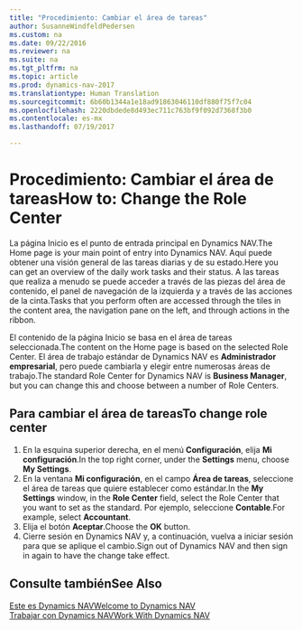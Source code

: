 ```yaml
---
title: "Procedimiento: Cambiar el área de tareas"
author: SusanneWindfeldPedersen
ms.custom: na
ms.date: 09/22/2016
ms.reviewer: na
ms.suite: na
ms.tgt_pltfrm: na
ms.topic: article
ms.prod: dynamics-nav-2017
ms.translationtype: Human Translation
ms.sourcegitcommit: 6b60b1344a1e18ad91863046110df880f75f7c04
ms.openlocfilehash: 2220dbdede8d493ec711c763bf9f092d7368f3b0
ms.contentlocale: es-mx
ms.lasthandoff: 07/19/2017

---
```


# <a name="how-to-change-the-role-center"></a><span data-ttu-id="767de-102">Procedimiento: Cambiar el área de tareas</span><span class="sxs-lookup"><span data-stu-id="767de-102">How to: Change the Role Center</span></span>
<span data-ttu-id="767de-103">La página Inicio es el punto de entrada principal en Dynamics NAV.</span><span class="sxs-lookup"><span data-stu-id="767de-103">The Home page is your main point of entry into Dynamics NAV.</span></span> <span data-ttu-id="767de-104">Aquí puede obtener una visión general de las tareas diarias y de su estado.</span><span class="sxs-lookup"><span data-stu-id="767de-104">Here you can get an overview of the daily work tasks and their status.</span></span> <span data-ttu-id="767de-105">A las tareas que realiza a menudo se puede acceder a través de las piezas del área de contenido, el panel de navegación de la izquierda y a través de las acciones de la cinta.</span><span class="sxs-lookup"><span data-stu-id="767de-105">Tasks that you perform often are accessed through the tiles in the content area, the navigation pane on the left, and through actions in the ribbon.</span></span>

<span data-ttu-id="767de-106">El contenido de la página Inicio se basa en el área de tareas seleccionada.</span><span class="sxs-lookup"><span data-stu-id="767de-106">The content on the Home page is based on the selected Role Center.</span></span> <span data-ttu-id="767de-107">El área de trabajo estándar de Dynamics NAV es **Administrador empresarial**, pero puede cambiarla y elegir entre numerosas áreas de trabajo.</span><span class="sxs-lookup"><span data-stu-id="767de-107">The standard Role Center for Dynamics NAV is **Business Manager**, but you can change this and choose between a number of Role Centers.</span></span>

## <a name="to-change-role-center"></a><span data-ttu-id="767de-108">Para cambiar el área de tareas</span><span class="sxs-lookup"><span data-stu-id="767de-108">To change role center</span></span>
1. <span data-ttu-id="767de-109">En la esquina superior derecha, en el menú **Configuración**, elija **Mi configuración**.</span><span class="sxs-lookup"><span data-stu-id="767de-109">In the top right corner, under the **Settings** menu, choose **My Settings**.</span></span>
2. <span data-ttu-id="767de-110">En la ventana **Mi configuración**, en el campo **Área de tareas**, seleccione el área de tareas que quiere establecer como estándar.</span><span class="sxs-lookup"><span data-stu-id="767de-110">In the **My Settings** window, in the **Role Center** field, select the Role Center that you want to set as the standard.</span></span> <span data-ttu-id="767de-111">Por ejemplo, seleccione **Contable**.</span><span class="sxs-lookup"><span data-stu-id="767de-111">For example, select **Accountant**.</span></span>
3. <span data-ttu-id="767de-112">Elija el botón **Aceptar**.</span><span class="sxs-lookup"><span data-stu-id="767de-112">Choose the **OK** button.</span></span>
4. <span data-ttu-id="767de-113">Cierre sesión en Dynamics NAV y, a continuación, vuelva a iniciar sesión para que se aplique el cambio.</span><span class="sxs-lookup"><span data-stu-id="767de-113">Sign out of Dynamics NAV and then sign in again to have the change take effect.</span></span>

## <a name="see-also"></a><span data-ttu-id="767de-114">Consulte también</span><span class="sxs-lookup"><span data-stu-id="767de-114">See Also</span></span>
[<span data-ttu-id="767de-115">Este es Dynamics NAV</span><span class="sxs-lookup"><span data-stu-id="767de-115">Welcome to Dynamics NAV</span></span>](across-get-started.md)  
[<span data-ttu-id="767de-116">Trabajar con Dynamics NAV</span><span class="sxs-lookup"><span data-stu-id="767de-116">Work With Dynamics NAV</span></span>](ui-work-product.md)  

